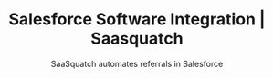 ---
title: Salesforce Software Integration | Saasquatch
integrationName: Salesforce
logo: salesforce-integration.png
slug: salesforce
categories: 
 - crm
 - featured
highlights: Looking for Salesforce software integration? SaaSquatch for Salesforce is a managed package that lets you track your referrals in Salesforce.
integrationDescription: |
    Salesforce is the world's leading cloud CRM. SaaSquatch for Salesforce is a managed package built on the Force.com that lets you track your referrals in Salesforce.
subtitle: SaaSquatch automates referrals in Salesforce
keyFeatures:
 - Extends Salesforce with custom objects to track referrals and rewards
 - Native on the Force.com platform; works with Salesforce reports, triggers, validations, assignments, and approvals
 - Works with Salesforce Lightning and Salesforce One
 - Uses a native integration built by SaaSquatch directly on Salesforce 
 - Uses the Professional, Enterprise and Unlimited editions
moreInfo:
 - "[Salesforce FAQ](/salesforce/faq)"
 - "[Salesforce Install Guide](/salesforce/install-guide)"
 - "[Salesforce User Guide](/salesforce/user-guide)"
guideLink: /salesforce/faq
category: landingPage
template: intergrationLander.html
---